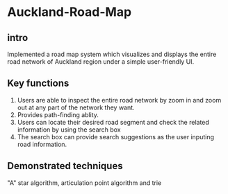 # Auckland-Road-Map
## intro
Implemented a road map system which visualizes and displays the entire road network of Auckland region under a simple user-friendly UI.

## Key functions
1. Users are able to inspect the entire road network by zoom in and zoom out at any part of the network they want.
2. Provides path-finding ablity.
3. Users can locate their desired road segment and check the related information by using the search box
4. The search box can provide search suggestions as the user inputing road information.

## Demonstrated techniques 
"A" star algorithm, articulation point algorithm and trie 
